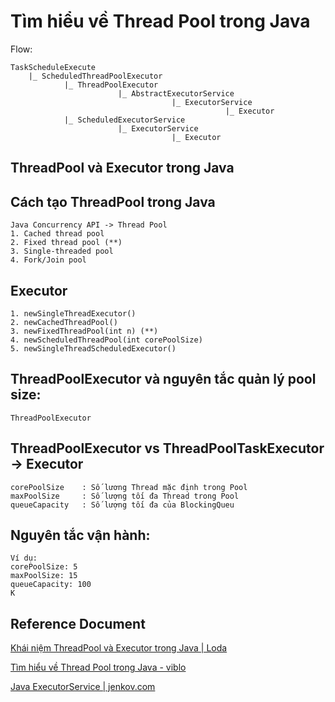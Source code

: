 # Tìm hiểu về Thread Pool trong Java

Flow:

	TaskScheduleExecute
		|_ ScheduledThreadPoolExecutor
				|_ ThreadPoolExecutor
							|_ AbstractExecutorService
										|_ ExecutorService
													|_ Executor
				|_ ScheduledExecutorService
							|_ ExecutorService
										|_ Executor



## ThreadPool và Executor trong Java

## Cách tạo ThreadPool trong Java
    Java Concurrency API -> Thread Pool
    1. Cached thread pool
    2. Fixed thread pool (**)
    3. Single-threaded pool
    4. Fork/Join pool

## Executor
    1. newSingleThreadExecutor()
    2. newCachedThreadPool()
    3. newFixedThreadPool(int n) (**)
    4. newScheduledThreadPool(int corePoolSize)
    5. newSingleThreadScheduledExecutor()

## ThreadPoolExecutor và nguyên tắc quản lý pool size:
    ThreadPoolExecutor

## ThreadPoolExecutor vs ThreadPoolTaskExecutor -> Executor
    corePoolSize    : Số lương Thread mặc định trong Pool
    maxPoolSize     : Số lượng tối đa Thread trong Pool
    queueCapacity   : Số lượng tối đa của BlockingQueu

## Nguyên tắc vận hành:
    Ví dụ:
    corePoolSize: 5
    maxPoolSize: 15
    queueCapacity: 100
    K

## Reference Document

[Khái niệm ThreadPool và Executor trong Java | Loda](https://loda.me/articles/khai-niem-threadpool-va-executor-trong-java)


[Tìm hiểu về Thread Pool trong Java - viblo](https://viblo.asia/p/tim-hieu-ve-thread-pool-trong-java-OeVKBDQMlkW)


[Java ExecutorService | jenkov.com](https://jenkov.com/tutorials/java-util-concurrent/executorservice.html)
